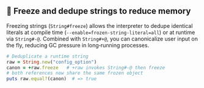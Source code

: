 ## 🦾 Freeze and dedupe strings to reduce memory

Freezing strings (`String#freeze`) allows the interpreter to dedupe identical literals at compile time (`--enable=frozen-string-literal=all`) or at runtime via `String#-@`. Combined with `String#+@`, you can canonicalize user input on the fly, reducing GC pressure in long‑running processes.

```ruby
# Deduplicate a runtime string
raw = String.new("config_option")
canon = +raw.freeze   # +raw invokes String#-@ then freeze
# both references now share the same frozen object
puts raw.equal?(canon)  # => true
```